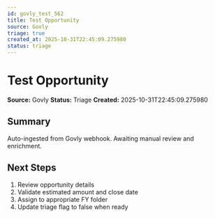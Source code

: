 ```yaml
---
id: govly_test_562
title: Test Opportunity
source: Govly
triage: true
created_at: 2025-10-31T22:45:09.275980
status: triage
---
```


# Test Opportunity

**Source:** Govly
**Status:** Triage
**Created:** 2025-10-31T22:45:09.275980

## Summary

Auto-ingested from Govly webhook. Awaiting manual review and enrichment.

## Next Steps

1. Review opportunity details
2. Validate estimated amount and close date
3. Assign to appropriate FY folder
4. Update triage flag to false when ready
